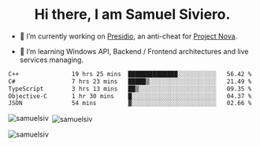 <h1 align="center">Hi there, I am Samuel Siviero.</h1>

- 🔭 I’m currently working on [Presidio](https://presidio.ac), an anti-cheat for [Project Nova](https://discord.gg/novafn).

- 🌱 I’m learning Windows API, Backend / Frontend architectures and live services managing.

<!--START_SECTION:waka-->

```txt
C++               19 hrs 25 mins  ██████████████░░░░░░░░░░░   56.42 %
C#                7 hrs 23 mins   █████▒░░░░░░░░░░░░░░░░░░░   21.49 %
TypeScript        3 hrs 13 mins   ██▒░░░░░░░░░░░░░░░░░░░░░░   09.35 %
Objective-C       1 hr 30 mins    █░░░░░░░░░░░░░░░░░░░░░░░░   04.37 %
JSON              54 mins         ▓░░░░░░░░░░░░░░░░░░░░░░░░   02.66 %
```

<!--END_SECTION:waka-->

<p><img align="left" src="https://github-readme-stats.vercel.app/api/top-langs?username=samuelsiv&show_icons=true&locale=en&layout=compact&theme=radical" alt="samuelsiv" /></p>

<p>&nbsp;<img align="center" src="https://github-readme-stats.vercel.app/api?username=samuelsiv&show_icons=true&locale=en&theme=radical" alt="samuelsiv" /></p>
<p align="left"> <img src="https://komarev.com/ghpvc/?username=samuelsiv&label=Profile%20views&color=0e75b6&style=flat" alt="samuelsiv" /> </p>
